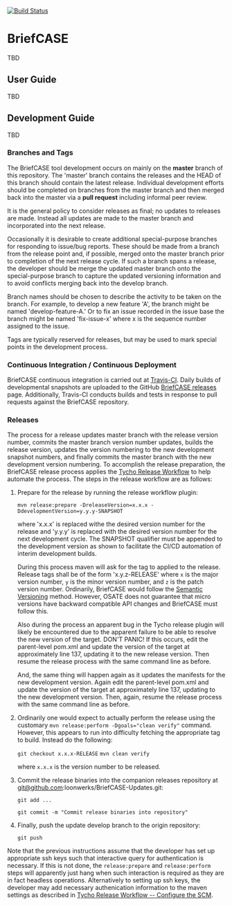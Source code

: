 [![Build Status](https://travis-ci.org/loonwerks/BriefCASE.svg?branch=master)](https://travis-ci.org/loonwerks/BriefCASE)

# BriefCASE

TBD

## User Guide

TBD

## Development Guide

TBD

### Branches and Tags

The BriefCASE tool development occurs on mainly on the **master**
branch of this repository.  The 'master' branch contains the releases
and the HEAD of this branch should contain the latest release.
Individual development efforts should be completed on branches from
the master branch and then merged back into the master via a **pull
request** including informal peer review.

It is the general policy to consider releases as final; no updates to
releases are made.  Instead all updates are made to the master branch
and incorporated into the next release.

Occasionally it is desirable to create additional special-purpose
branches for responding to issue/bug reports.  These should be made
from a branch from the release point and, if possible, merged onto the
master branch prior to completion of the next release cycle.  If such
a branch spans a release, the developer should be merge the updated
master branch onto the special-purpose branch to capture the updated
versioning information and to avoid conflicts merging back into the
develop branch.

Branch names should be chosen to describe the activity to be taken on
the branch.  For example, to develop a new feature 'A', the branch
might be named 'develop-feature-A.'  Or to fix an issue recorded in
the issue base the branch might be named 'fix-issue-x' where x is the
sequence number assigned to the issue.

Tags are typically reserved for releases, but may be used to mark
special points in the development process.

### Continuous Integration / Continuous Deployment

BriefCASE continuous integration is carried out at
[Travis-CI](https://www.travis.org).  Daily builds of developmental
snapshots are uploaded to the GitHub [BriefCASE
releases](https://github.com/loonwerks/BriefCASE/releases) page.
Additionally, Travis-CI conducts builds and tests in response to pull
requests against the BriefCASE repository.

### Releases

The process for a release updates master branch with the release
version number, commits the master branch version number updates,
builds the release version, updates the version numbering to the new
development snapshot numbers, and finally commits the master branch
with the new development version numbering.  To accomplish the release
preparation, the BriefCASE release process applies the [Tycho Release
Workflow](https://wiki.eclipse.org/Tycho/Release_Workflow) to help
automate the process.  The steps in the release workflow are as
follows:

1. Prepare for the release by running the release workflow plugin:

   `mvn release:prepare -DreleaseVersion=x.x.x
   -DdevelopmentVersion=y.y.y-SNAPSHOT`

   where 'x.x.x' is replaced withe the desired version number for the
   release and 'y.y.y' is replaced with the desired version number for
   the next development cycle.  The SNAPSHOT qualifier must be
   appended to the development version as shown to facilitate the
   CI/CD automation of interim development builds.

   During this process maven will ask for the tag to applied to the
   release. Release tags shall be of the form 'x.y.z-RELEASE' where
   `x` is the major version number, `y` is the minor version number,
   and `z` is the patch version number.  Ordinarily, BriefCASE would
   follow the [Semantic Versioning](https://semver.org/) method.
   However, OSATE does not guarantee that micro versions have backward
   compatible API changes and BriefCASE must follow this.

   Also during the process an apparent bug in the Tycho release plugin
   will likely be encountered due to the apparent failure to be able
   to resolve the new version of the target. DON'T PANIC! If this
   occurs, edit the parent-level pom.xml and update the version of the
   target at approximately line 137, updating it to the new release
   version. Then resume the release process with the same command line
   as before.

   And, the same thing will happen again as it updates the manifests
   for the new development version.  Again edit the parent-level
   pom.xml and update the version of the target at approximately line
   137, updating to the new development version.  Then, again, resume
   the release process with the same command line as before.

1. Ordinarily one would expect to actually perform the release using
   the customary `mvn release:perform -Dgoals="clean verify"` command.
   However, this appears to run into difficulty fetching the appropriate
   tag to build.  Instead do the following:

   `git checkout x.x.x-RELEASE`
   `mvn clean verify`

   where `x.x.x` is the version number to be released.

1. Commit the release binaries into the companion releases repository at
   git@github.com:loonwerks/BriefCASE-Updates.git:

   `git add ...`

   `git commit -m "Commit release binaries into repository"`

1. Finally, push the update develop branch to the origin repository:

   `git push`

Note that the previous instructions assume that the developer has set
up appropriate ssh keys such that interactive query for authentication
is necessary.  If this is not done, the `release:prepare` and
`release:perform` steps will apparently just hang when such
interaction is required as they are in fact headless operations.
Alternatively to setting up ssh keys, the developer may add necessary
authenication information to the maven settings as described in [Tycho
Release Workflow -- Configure the
SCM](https://wiki.eclipse.org/Tycho/Release_Workflow#Configure_the_SCM).
